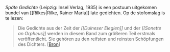 _Späte Gedichte_ (Leipzig: Insel Verlag, 1935) is een postuum uitgekomen bundel van [[Rilkes|Rilke, Rainer Maria]] late gedichten. Op de stofomslag is te lezen:

> Die Gedichte aus der Zeit der _[[Duineser Elegien]]_ und der _[[Sonette an Orpheus]]_ werden in diesem Band zum größeren Teil erstmals veröffentlicht. Sie gehören zu den reifsten und reinsten Schöpfungen des Dichters. [[Bron](https://images.booklooker.de/x/01MySc/Rainer-Maria-Rilke+Sp%C3%A4te-Gedichte.jpg)]
